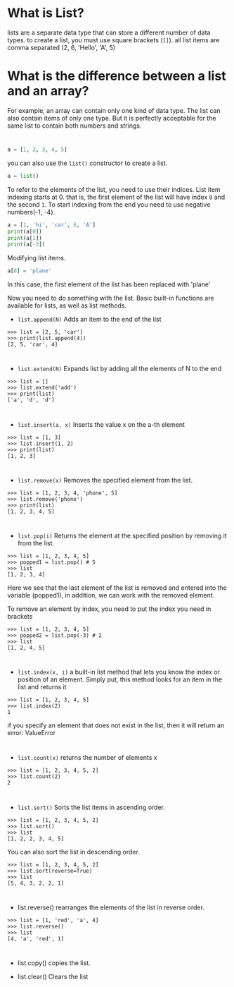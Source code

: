 # What is List?

lists are a separate data type that can store a different number of data types.
to create a list, you must use square brackets (`` [] ``). 
all list items are comma separated (2, 6, 'Hello', 'A', 5)

# What is the difference between a list and an array?

For example, an array can contain only one kind of data type. 
The list can also contain items of only one type. But it is perfectly acceptable for the same list to contain both numbers and strings.

#

```py
a = [1, 2, 3, 4, 5]
```
you can also use the ```list()``` constructor to create a list.
```py
a = list()
```

To refer to the elements of the list, you need to use their indices. List item indexing starts at 0.
that is, the first element of the list will have index `0` and the second `1`.
To start indexing from the end you need to use negative numbers(-1, -4).
```py
a = [1, 'hi', 'car', 6, 'A']
print(a[0])
print(a[1])
print(a[-3])
```

Modifying list items.
```py
a[0] = 'plane'
```
In this case, the first element of the list has been replaced with 'plane'

Now you need to do something with the list. Basic built-in functions are available for lists, as well as list methods.

* `list.append(N)` Adds an item to the end of the list
 ```
 >>> list = [2, 5, 'car']
 >>> print(list.append(4))
 [2, 5, 'car', 4]
 ```
 #
* `list.extend(N)` Expands list by adding all the elements of N to the end 
```
>>> list = []
>>> list.extend('add')
>>> print(list)
['a', 'd', 'd']
```
#

* `list.insert(a, x)` Inserts the value x on the a-th element
```
>>> list = [1, 3]
>>> list.insert(1, 2)
>>> print(list)
[1, 2, 3]
```
#
* `list.remove(x)` Removes the specified element from the list.
```
>>> list = [1, 2, 3, 4, 'phone', 5]
>>> list.remove('phone')
>>> print(list)
[1, 2, 3, 4, 5]
```
#

* `list.pop(i)` Returns the element at the specified position by removing it from the list.
```
>>> list = [1, 2, 3, 4, 5]
>>> popped1 = list.pop() # 5
>>> list 
[1, 2, 3, 4]
```
Here we see that the last element of the list is removed and entered into the variable (popped1), in addition, we can work with the removed element.

To remove an element by index, you need to put the index you need in brackets
```
>>> list = [1, 2, 3, 4, 5]
>>> popped2 = list.pop(-3) # 2
>>> list
[1, 2, 4, 5]
```
#

* `list.index(x, i)` a built-in list method that lets you know the index or position of an element.
Simply put, this method looks for an item in the list and returns it

```
>>> list = [1, 2, 3, 4, 5]
>>> list.index(2)
1
```
if you specify an element that does not exist in the list, then it will return an error: ValueError

#
* `list.count(x)` returns the number of elements x

```
>>> list = [1, 2, 3, 4, 5, 2]
>>> list.count(2)
2
```

#

* `list.sort()` Sorts the list items in ascending order.

```
>>> list = [1, 2, 3, 4, 5, 2]
>>> list.sort()
>>> list
[1, 2, 2, 3, 4, 5]
```
You can also sort the list in descending order.

```
>>> list = [1, 2, 3, 4, 5, 2]
>>> list.sort(reverse=True)
>>> list
[5, 4, 3, 2, 2, 1]
```

#

* list.reverse() rearranges the elements of the list in reverse order.

```
>>> list = [1, 'red', 'a', 4]
>>> list.reverse()
>>> list
[4, 'a', 'red', 1]
```

#

* list.copy() copies the list.



* list.clear() Clears the list
